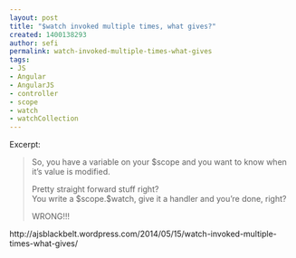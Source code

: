 ```yaml
---
layout: post
title: "$watch invoked multiple times, what gives?"
created: 1400138293
author: sefi
permalink: watch-invoked-multiple-times-what-gives
tags:
- JS
- Angular
- AngularJS
- controller
- scope
- watch
- watchCollection
---
```

<p>Excerpt:</p>

<blockquote>
<p>So, you have a variable on your&nbsp;$scope&nbsp;and you want to know when it&rsquo;s value is modified.</p>

<p>Pretty straight forward stuff right?<br />
You write a&nbsp;$scope.$watch, give it a handler and you&rsquo;re done, right?</p>

<p>WRONG!!!</p>
</blockquote>

<p>http://ajsblackbelt.wordpress.com/2014/05/15/watch-invoked-multiple-times-what-gives/</p>
